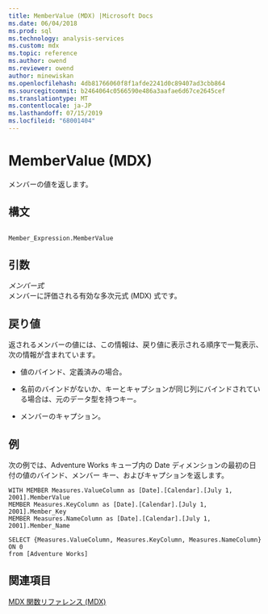 ```yaml
---
title: MemberValue (MDX) |Microsoft Docs
ms.date: 06/04/2018
ms.prod: sql
ms.technology: analysis-services
ms.custom: mdx
ms.topic: reference
ms.author: owend
ms.reviewer: owend
author: minewiskan
ms.openlocfilehash: 4db81766060f8f1afde2241d0c89407ad3cbb864
ms.sourcegitcommit: b2464064c0566590e486a3aafae6d67ce2645cef
ms.translationtype: MT
ms.contentlocale: ja-JP
ms.lasthandoff: 07/15/2019
ms.locfileid: "68001404"
---
```

# <a name="membervalue-mdx"></a>MemberValue (MDX)


  メンバーの値を返します。  
  
## <a name="syntax"></a>構文  
  
```  
  
Member_Expression.MemberValue  
```  
  
## <a name="arguments"></a>引数  
 *メンバー式*  
 メンバーに評価される有効な多次元式 (MDX) 式です。  
  
## <a name="return-value"></a>戻り値  
 返されるメンバーの値には、この情報は、戻り値に表示される順序で一覧表示、次の情報が含まれています。  
  
-   値のバインド、定義済みの場合。  
  
-   名前のバインドがないか、キーとキャプションが同じ列にバインドされている場合は、元のデータ型を持つキー。  
  
-   メンバーのキャプション。  
  
## <a name="example"></a>例  
 次の例では、Adventure Works キューブ内の Date ディメンションの最初の日付の値のバインド、メンバー キー、およびキャプションを返します。  
  
```  
WITH MEMBER Measures.ValueColumn as [Date].[Calendar].[July 1, 2001].MemberValue  
MEMBER Measures.KeyColumn as [Date].[Calendar].[July 1, 2001].Member_Key  
MEMBER Measures.NameColumn as [Date].[Calendar].[July 1, 2001].Member_Name  
  
SELECT {Measures.ValueColumn, Measures.KeyColumn, Measures.NameColumn}  ON 0  
from [Adventure Works]  
```  
  
## <a name="see-also"></a>関連項目  
 [MDX 関数リファレンス &#40;MDX&#41;](../mdx/mdx-function-reference-mdx.md)  
  
  
